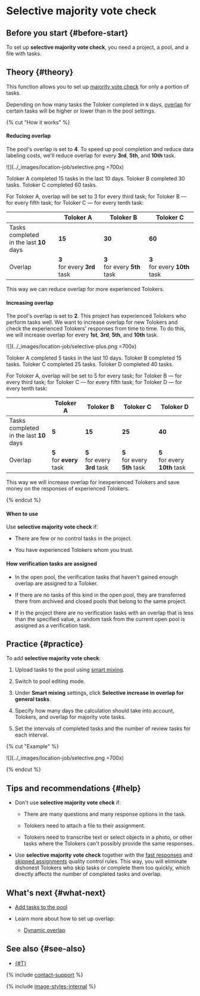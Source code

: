 # Selective majority vote check

## Before you start {#before-start}

To set up **selective majority vote check**, you need a project, a pool, and a file with tasks.

## Theory {#theory}

This function allows you to set up [majority vote check](mvote.md) for only a portion of tasks.

Depending on how many tasks the Toloker completed in `N` days, [overlap](../../glossary.md#overlap) for certain tasks will be higher or lower than in the pool settings.

{% cut "How it works" %}

#### Reducing overlap

The pool's overlap is set to **4**. To speed up pool completion and reduce data labeling costs, we'll reduce overlap for every **3rd**, **5th**, and **10th** task.

![](../_images/location-job/selective.png =700x)

Toloker A completed 15 tasks in the last 10 days. Toloker B completed 30 tasks. Toloker C completed 60 tasks.

For Toloker A, overlap will be set to 3 for every third task; for Toloker B — for every fifth task; for Toloker C — for every tenth task:

| | Toloker A | Toloker B | Toloker C
--- | ---- | --------- | ---------
Tasks completed<br/>in the last **10** days | **15** | **30** | **60**
Overlap | **3**<br/>for every **3rd** task | **3**<br/>for every **5th** task | **3**<br/>for every **10th** task

This way we can reduce overlap for more experienced Tolokers.

#### Increasing overlap

The pool's overlap is set to **2**. This project has experienced Tolokers who perform tasks well. We want to increase overlap for new Tolokers and check the experienced Tolokers' responses from time to time. To do this, we will increase overlap for every **1st**, **3rd**, **5th**, and **10th** task.

![](../_images/location-job/selective-plus.png =700x)

Toloker A completed 5 tasks in the last 10 days. Toloker B completed 15 tasks. Toloker C completed 25 tasks. Toloker D completed 40 tasks.

For Toloker A, overlap will be set to 5 for every task; for Toloker B — for every third task; for Toloker C — for every fifth task; for Toloker D — for every tenth task:

| | Toloker A | Toloker B | Toloker C | Toloker D
--- | ---- | --------- | --------- | ---------
Tasks completed<br/>in the last **10** days | **5** | **15** | **25** | **40**
Overlap | **5**<br/>for **every** task | **5**<br/>for every **3rd** task | **5**<br/>for every **5th** task | **5**<br/>for every **10th** task

This way we will increase overlap for inexperienced Tolokers and save money on the responses of experienced Tolokers.

{% endcut %}

#### When to use

Use **selective majority vote check** if:

- There are few or no control tasks in the project.

- You have experienced Tolokers whom you trust.

#### How verification tasks are assigned

- In the open pool, the verification tasks that haven't gained enough overlap are assigned to a Toloker.

- If there are no tasks of this kind in the open pool, they are transferred there from archived and closed pools that belong to the same project.

- If in the project there are no verification tasks with an overlap that is less than the specified value, a random task from the current open pool is assigned as a verification task.

## Practice {#practice}

To add **selective majority vote check**:

1. Upload tasks to the pool using [smart mixing](distribute-tasks-by-pages.md#smart-mixing).

1. Switch to pool editing mode.

1. Under **Smart mixing** settings, click **Selective increase in overlap for general tasks**.

1. Specify how many days the calculation should take into account, Tolokers, and overlap for majority vote tasks.

1. Set the intervals of completed tasks and the number of review tasks for each interval.

{% cut "Example" %}

![](../_images/location-job/selective.png =700x)

{% endcut %}

## Tips and recommendations {#help}

- Don't use **selective majority vote check** if:

    - There are many questions and many response options in the task.

    - Tolokers need to attach a file to their assignment.

    - Tolokers need to transcribe text or select objects in a photo, or other tasks where the Tolokers can't possibly provide the same responses.

- Use **selective majority vote check** together with the [fast responses](quick-answers.md) and [skipped assignments](skipped-assignments.md) quality control rules. This way, you will eliminate dishonest Tolokers who skip tasks or complete them too quickly, which directly affects the number of completed tasks and overlap.

## What's next {#what-next}

- [Add tasks to the pool](pool.md)

- Learn more about how to set up overlap:

    - [Dynamic overlap](dynamic-overlap.md)

## See also {#see-also}

- [{#T}](distribute-tasks-by-pages.md#smart-mixing)

{% include [contact-support](../_includes/contact-support.md) %}

{% include [image-styles-internal](../../../_includes/image-styles-internal.md) %}